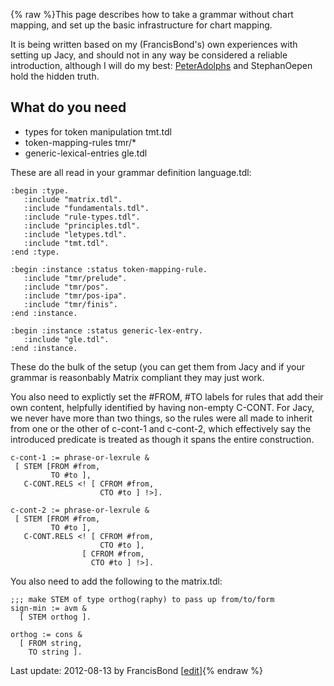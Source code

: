 {% raw %}This page describes how to take a grammar without chart mapping, and set
up the basic infrastructure for chart mapping.

It is being written based on my (FrancisBond's) own
experiences with setting up Jacy, and should not in any way be
considered a reliable introduction, although I will do my best:
[PeterAdolphs](https://delph-in.github.io/docs/garage/PeterAdolphs) and StephanOepen hold the
hidden truth.

## What do you need

- types for token manipulation tmt.tdl
- token-mapping-rules tmr/\*
- generic-lexical-entries gle.tdl

These are all read in your grammar definition language.tdl:

    :begin :type.
       :include "matrix.tdl".
       :include "fundamentals.tdl".
       :include "rule-types.tdl".
       :include "principles.tdl".
       :include "letypes.tdl".
       :include "tmt.tdl".
    :end :type.
    
    :begin :instance :status token-mapping-rule.
       :include "tmr/prelude".
       :include "tmr/pos".
       :include "tmr/pos-ipa".
       :include "tmr/finis".
    :end :instance.
    
    :begin :instance :status generic-lex-entry.
       :include "gle.tdl".
    :end :instance.

These do the bulk of the setup (you can get them from Jacy and if your
grammar is reasonbably Matrix compliant they may just work.

You also need to explictly set the \#FROM, \#TO labels for rules that
add their own content, helpfully identified by having non-empty C-CONT.
For Jacy, we never have more than two things, so the rules were all made
to inherit from one or the other of c-cont-1 and c-cont-2, which
effectively say the introduced predicate is treated as though it spans
the entire construction.

    c-cont-1 := phrase-or-lexrule &
     [ STEM [FROM #from,
             TO #to ],
       C-CONT.RELS <! [ CFROM #from, 
                        CTO #to ] !>].
    
    c-cont-2 := phrase-or-lexrule &
     [ STEM [FROM #from,
             TO #to ],
       C-CONT.RELS <! [ CFROM #from, 
                        CTO #to ],
                    [ CFROM #from, 
                      CTO #to ] !>].

You also need to add the following to the matrix.tdl:

    ;;; make STEM of type orthog(raphy) to pass up from/to/form
    sign-min := avm &
      [ STEM orthog ].
    
    orthog := cons &
      [ FROM string,
        TO string ].

Last update: 2012-08-13 by FrancisBond [[edit](https://github.com/delph-in/docs/wiki/ChartMappingSetup/_edit)]{% endraw %}